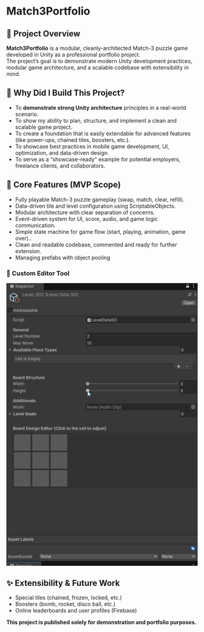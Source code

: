 # Match3Portfolio

## 🎯 Project Overview

**Match3Portfolio** is a modular, cleanly-architected Match-3 puzzle game developed in Unity as a professional portfolio project.  
The project’s goal is to demonstrate modern Unity development practices, modular game architecture, and a scalable codebase with extensibility in mind.

## 🚀 Why Did I Build This Project?

- To **demonstrate strong Unity architecture** principles in a real-world scenario.
- To show my ability to plan, structure, and implement a clean and scalable game project.
- To create a foundation that is easily extendable for advanced features (like power-ups, chained tiles, boosters, etc.).
- To showcase best practices in mobile game development, UI, optimization, and data-driven design.
- To serve as a “showcase-ready” example for potential employers, freelance clients, and collaborators.

## 🧩 Core Features (MVP Scope)

- Fully playable Match-3 puzzle gameplay (swap, match, clear, refill).
- Data-driven tile and level configuration using ScriptableObjects.
- Modular architecture with clear separation of concerns.
- Event-driven system for UI, score, audio, and game logic communication.
- Simple state machine for game flow (start, playing, animation, game over)..
- Clean and readable codebase, commented and ready for further extension.
- Managing prefabs with object pooling

### 🔧 Custom Editor Tool
![Match3 Gameplay Demo](https://github.com/omertekeli/Match3Portfolio/blob/a7207101ccc48776ef2edffde8bd5756ec872d9b/Animation_5.gif)


## ✨ Extensibility & Future Work
- Special tiles (chained, frozen, locked, etc.)
- Boosters (bomb, rocket, disco ball, etc.)
- Online leaderboards and user profiles (Firebase)

**This project is published solely for demonstration and portfolio purposes.**
